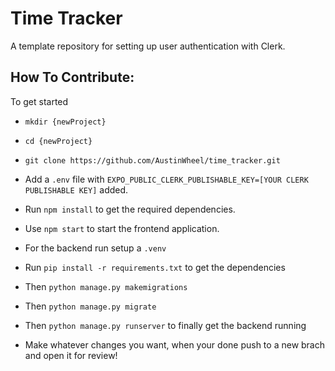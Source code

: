 # Time Tracker
A template repository for setting up user authentication with Clerk.

## How To Contribute:
To get started
- `mkdir {newProject}`
- `cd {newProject}`
- `git clone https://github.com/AustinWheel/time_tracker.git`
- Add a `.env` file with `EXPO_PUBLIC_CLERK_PUBLISHABLE_KEY=[YOUR CLERK PUBLISHABLE KEY]` added.
- Run `npm install` to get the required dependencies.
- Use `npm start` to start the frontend application.

- For the backend run setup a `.venv`
- Run `pip install -r requirements.txt` to get the dependencies
- Then `python manage.py makemigrations`
- Then `python manage.py migrate`
- Then `python manage.py runserver` to finally get the backend running
- Make whatever changes you want, when your done push to a new brach and open it for review!
